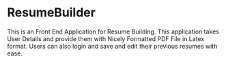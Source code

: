 # ResumeBuilder
This is an Front End Application for Resume Building. This application takes User Details and provide them with Nicely Formatted PDF File in Latex format. Users can also login and save and edit their previous resumes with ease.
